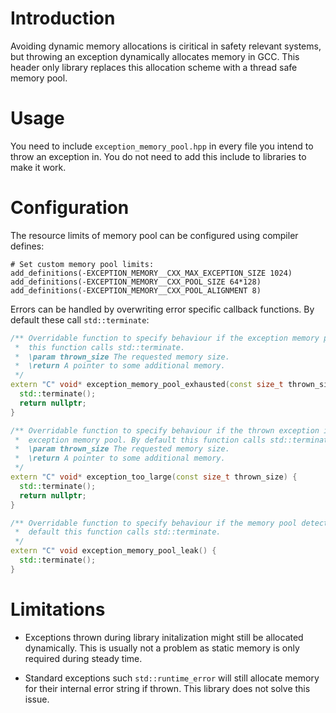 # Introduction

Avoiding dynamic memory allocations is ciritical in safety relevant systems,
but throwing an exception dynamically allocates memory in GCC. This header
only library replaces this allocation scheme with a thread safe memory pool.

# Usage

You need to include `exception_memory_pool.hpp` in every file you intend
to throw an exception in. You do not need to add this include to libraries
to make it work.

# Configuration

The resource limits of memory pool can be configured using compiler
defines:

```
# Set custom memory pool limits:
add_definitions(-EXCEPTION_MEMORY__CXX_MAX_EXCEPTION_SIZE 1024)
add_definitions(-EXCEPTION_MEMORY__CXX_POOL_SIZE 64*128)
add_definitions(-EXCEPTION_MEMORY__CXX_POOL_ALIGNMENT 8)
```

Errors can be handled by overwriting error specific callback functions.
By default these call `std::terminate`:

```cpp
/** Overridable function to specify behaviour if the exception memory pool is exhausted. By default
 *  this function calls std::terminate.
 *  \param thrown_size The requested memory size.
 *  \return A pointer to some additional memory.
 */
extern "C" void* exception_memory_pool_exhausted(const size_t thrown_size) {
  std::terminate();
  return nullptr;
}

/** Overridable function to specify behaviour if the thrown exception is too large for the
 *  exception memory pool. By default this function calls std::terminate.
 *  \param thrown_size The requested memory size.
 *  \return A pointer to some additional memory.
 */
extern "C" void* exception_too_large(const size_t thrown_size) {
  std::terminate();
  return nullptr;
}

/** Overridable function to specify behaviour if the memory pool detects an memory leak. By
 *  default this function calls std::terminate.
 */
extern "C" void exception_memory_pool_leak() {
  std::terminate();
}
```

# Limitations

* Exceptions thrown during library initalization might still be allocated
dynamically. This is usually not a problem as static memory is only required
during steady time.

* Standard exceptions such `std::runtime_error` will still allocate memory
for their internal error string if thrown. This library does not solve
this issue.